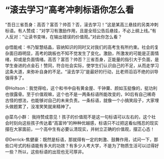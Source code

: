 # “滚去学习”高考冲刺标语你怎么看

“吾日三省吾身：高否？富否？帅否？否，滚去学习！”这是某高三悬挂的另类冲刺标语。有人赞成：“对学习有激励作用，且是全班公告后悬挂，不必上纲上线。”有人反对：“让读书变味，在输出错误的价值观。”对此你怎么看？ 

@悟能戒：书乃智慧结晶，容纳知识的同时又对我们的高考生有所约束。社会的复杂面日趋明显，高考的跳板也不知不觉发生了变化。激励，所激发的可能是正面情绪，抑或是负面情绪。高否？富否？帅否？三省吾身，正能量的指引大于负面，是学生奋进的点金石！赞同，符合社会实际，使学生们认识自己的不足，从而走学习这条大道，来弥补自身的不足。“滚去学习”是最好的行动，比老师滔滔不绝的训导强得多了。 

@Holtson：我觉得哈，这个和书中自有黄金屋、千钟粟、颜如玉挺像的，挺功利也很露骨。至于价值观嘛，这个也不是一两条标语所能改变的，90后有自己稀奇古怪的想法，也能够对自己的未来负责。一条标语，就像一个小搞笑段子，大家埋头做题累了，没准笑笑就来精神了。 

@菜鸟小群： 我持赞成意见！孩子的价值观不是这一句标语可以左右的，这个社会时刻向这些孩子传达着“高富帅”的种种优越感，标语只不过把这看似残忍的现实摆在大家面前，一个高中生有必要认清现实，并树立正确的价值观，摆正心态！ 

@Derrick-焦健豪：既然是标语，那就得有一定的刺激、鼓舞作用，试问一下，那些口号式的标语能有多大的功效？有多少人考大学，不是为了物质生活可以过得好一些？所以，这些标语的出现也无可厚非。